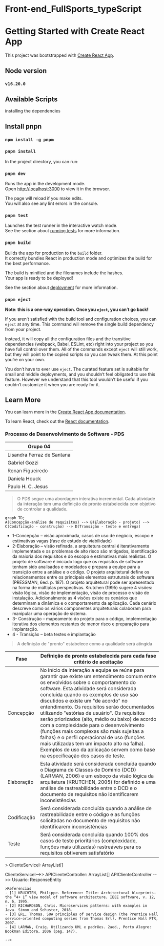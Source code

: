 # Front-end_FullSports_typeScript
# Getting Started with Create React App

This project was bootstrapped with [Create React App](https://github.com/facebook/create-react-app).
## Node version
### `v16.20.0`
## Available Scripts
installing the dependencies
## Install pnpn
### `npm install -g pnpm`
### `pnpm install `
In the project directory, you can run:

### `pnpm dev`

Runs the app in the development mode.\
Open [http://localhost:3000](http://localhost:3000) to view it in the browser.

The page will reload if you make edits.\
You will also see any lint errors in the console.

### `pnpm test`

Launches the test runner in the interactive watch mode.\
See the section about [running tests](https://facebook.github.io/create-react-app/docs/running-tests) for more information.

### `pnpm build`

Builds the app for production to the `build` folder.\
It correctly bundles React in production mode and optimizes the build for the best performance.

The build is minified and the filenames include the hashes.\
Your app is ready to be deployed!

See the section about [deployment](https://facebook.github.io/create-react-app/docs/deployment) for more information.

### `pnpm eject`

**Note: this is a one-way operation. Once you `eject`, you can’t go back!**

If you aren’t satisfied with the build tool and configuration choices, you can `eject` at any time. This command will remove the single build dependency from your project.

Instead, it will copy all the configuration files and the transitive dependencies (webpack, Babel, ESLint, etc) right into your project so you have full control over them. All of the commands except `eject` will still work, but they will point to the copied scripts so you can tweak them. At this point you’re on your own.

You don’t have to ever use `eject`. The curated feature set is suitable for small and middle deployments, and you shouldn’t feel obligated to use this feature. However we understand that this tool wouldn’t be useful if you couldn’t customize it when you are ready for it.

## Learn More

You can learn more in the [Create React App documentation](https://facebook.github.io/create-react-app/docs/getting-started).

To learn React, check out the [React documentation](https://reactjs.org/).



### Processo de Desenvolvimento de Software - PDS
| Grupo 04 |
| --- |
| Lisandra Ferraz de Santana |
| Gabriel Gozzi |
| Renan Figueiredo |
| Daniela Houck |
| Paulo H. C. Jesus |
> O PDS segue uma abordagem interativa incremental. Cada atividade da interação tem uma definição de pronto estabelecida com objetivo de controlar a qualidade. 
```mermaid 
graph TD; 
A(Concepção-análise de requisitos) --> B(Elaboração - projeto) --> C(Codificação - construção) --> D(Transição - teste e entrega) 
``` 
- 1-Concepção – visão aproximada, casos de uso de negócio, escopo e estimativas vagas (fase de estudo de viabilidade) 
- 2-Elaboração – visão refinada, a arquitetura central é iterativamente implementada e os problemas de alto risco são mitigados, identificação da maioria dos requisitos e do 
escopo e estimativas mais realistas. 
O projeto de software é iniciado logo que os requisitos de software tenham sido analisados e modelados e prepara a equipe para a transição entre a análise e o código. O 
projeto arquitetural define os relacionamentos entre os principais elementos estruturais do software (PRESSMAN, 6ed. p. 187). O projeto arquitetural pode ser apresentado 
na forma de múltiplas perspectivas. Krutchen (1995) sugere 4 visões: visão lógica, visão de implementação, visão de processo e visão de instalação. Adicionalmente as 4 
visões existe os cenários que determinam a dinâmica e o comportamento da aplicação. Cada cenário descreve como os vários componentes arquiteturais colaboram para 
manipular uma operação de sistema. 
- 3- Construção – mapeamento do projeto para o código, implementação iterativa dos elementos restantes de menor risco e preparação para implantação. 
- 4 - Transição – beta testes e implantação 

> A definição de "pronto" estabelece como a qualidade será atingida
>
| Fase | Definição de pronto estabelecida para cada fase  critério de aceitação | 
| --- | --- | 
| Concepção | No início da interação a equipe se reúne para garantir que existe um entendimento comum entre os envolvidos sobre o comportamento do software. Esta atividade será considerada concluída quando os exemplos de uso são discutidos e existe um "de acordo" no entendimento. Os requisitos serão documentados utilizando "estórias de usuário". Os requisitos serão priorizados (alto, médio ou baixo) de acordo com a complexidade para o desenvolvimento (funções mais complexas são mais sujeitas a falhas) e o perfil operacional de uso (funções mais utilizadas tem um impacto alto na falha). Exemplos de uso da aplicação servem como base na especificação dos casos de teste. | 
| Elaboração | Esta atividade será considerada concluída quando o Diagrama de Classes de Domínio (DCD) (LARMAN, 2006) e um esboço da visão lógica da arquitetura (KRUTCHEN, 2005) for definido e uma análise de rastreabilidade entre o DCD e o documento de requisitos não identificarem inconsistências | 
| Codificação |Será considerada concluída quando a análise de rastreabilidade entre o código e as funções solicitadas no documento de requisitos não identificarem inconsistências | 
| Teste | Será considerada concluída quando 100% dos casos de teste prioritários (complexidade, funções mais utilizadas) rastreáveis para os requisitos obtiverem satisfatório |


<!--
##### Estudo de Caso - SIG de Vendas e Suprimentos 
##### Concepção - análise de requisitos 
> Considere que uma organização está iniciando um projeto para implantar um Sistema Integrado de Gestão de Vendas e Suprimentos. 
Os seguintes requisitos foram identificados na primeira reunião com o cliente (RU – Requisito de Usuário). 
- RU01 - Compras - Registra e acompanha os processos de compras na organização, prevê a entrega programada de pedidos de compra 
- RU02 - Recebimento - Registra, controla e informa sobre a entrada de mercadorias e integra as informações dos dados da nota fiscal de entrada com o estoque 
- RU03 - Vendas – Registra e acompanha as vendas mantendo as informações integradas com o controle de estoque. 
> Cada requisito tem um identificador único de maneira que seja possível rastrear a necessidade do cliente com a implementação do software. A prioridade é estabelecida 
considerando o risco de falha. Quanto mais complexa uma função maior é o risco de falha (alto, médio ou baixo). Perfil operacional de uso - quanto mais utilizada for uma 
função maior será o impacto em uma falha.

| Identificador | Descrição | Prioridade | 
| ----- | ---- | ----| 
| REQ01 – cadastrar cliente | Como – vendedor, Eu quero – cadastrar o cliente, De maneira que – seja possível identificar o cliente e o endereço de entrega para confirmar uma venda | Média | 
| REQ02 – consultar cliente por ID| Como – vendedor, Eu quero – consultar um cliente pelo ID, De maneira que – seja possível obter informações detalhas do cliente | Alta | 
| REQ03 – consultar cliente por CPF | Como – vendedor, Eu quero – consultar um cliente, De maneira que – seja possível obter informações detalhas do cliente | Alta | 
| REQ04 – consultar todos os clientes | Como – vendedor, Eu quero – consultar todos os clientes cadastrado, De maneira que – seja possível obter uma lista de clientes | Baixa 
| REQ05 – corrigir informações de cliente | Como – vendedor, Eu quero – corrigir as informações do cliente, De maneira que – seja possível manter as informações 
atualizadas | Baixa | 
| REQ06 – excluir cliente | Como – vendedor, Eu quero – excluir um cliente, De maneira que – seja possível manter informações somente de clientes ativos | Baixa | 
##### Análise do comportamento 
> Exemplos de uso estabelecem o comportamento esperado da aplicação. Os casos de teste (CT) são rastreáveis para os requisitos (REQ). O elo de rastreabilidade é 
estabelecido pelo identificador do caso de teste. 

| Identificador | Cenário de uso | 
| --- | --- | 
| REQ01CT01 | Dado (setup) que o CPF do cliente não está cadastrado; Quando (ação) o usuário confirma o cadastro; Então (resultado esperado) o sistema envia uma mensagem de cadastro realizado com sucesso | 
| REQ01CT02 | Dado (setup) que o CPF do cliente está cadastrado; Quando (ação) o usuário confirma o cadastro; Então (resultado esperado) o sistema rejeita e envia uma mensagem de dados inválidos | 
##### Elaboração - projeto 
> 
As classes conceituais relacionadas aos requisitos para esta interação foram identificadas no modelo de domínio. 

![f1_modelo_de_dominio](https://user-images.githubusercontent.com/61096682/160609514-d9f982be-1254-4400-b50a-b1c40fda5dbf.jpg)

Considerando requisitos de negócio que envolvem a utilização do sistema flexível para os tipos de dispositivos de entrada (desktop, dispositivos moveis ou totens) a 
arquitetura segue o estilo Hexagonal que isola o núcleo da aplicação (camada interna) da camada externa que é tudo que se comunica com a aplicação, banco de dados,
serviços de e-mail e os controllers (RICHARDSON, 2018, p.38). A parte externa pode ser modificada de acordo com a necessidade melhorando a testabilidade do software 
considerando que as modificações na camada externa não impactam a camada interna devido ao seu isolamento.

![f2_arq_hexagonal](https://user-images.githubusercontent.com/61096682/160611942-d812981a-cea2-4d97-a83f-a47defd4f90d.jpg)

A arquitetura segue uma abordagem orientada a serviços. Os serviços foram classificados em três tipos (ERL, 2007):
- **1. Serviços utilitários**. Implementam funcionalidades comuns a vários tipos de aplicações, como, por exemplo: log, notificação, transformação de informações. Um exemplo de serviço utilitário é um serviço de conversão de moeda que poderá ser acessado para calcular a conversão de uma moeda (por exemplo, dólares) para outra (por exemplo, euros).
-**2. Serviços de entidade (serviços de negócios)**. Derivado de uma ou mais entidades de negócio (domínio), possuindo um alto grau de reutilização. Geralmente são serviços que fazem operações CRUD (Create, Read, Update e Delete). 

-**3. Serviços de tarefa (coordenação de processos-workflow)**. Tipo de serviço mais específico que possui baixo grau de reuso. Consome outros serviços para atender seus consumidores. São serviços que suportam um processo de negócios amplo que geralmente envolve atividades e atores diferentes. Um exemplo de serviço de coordenação em uma empresa é um serviço de pedidos em que os pedidos são feitos, os produtos são aceitos e os pagamentos são efetuados.

A visão lógica da arquitetura para API de Cliente é apresentada na figura abaixo. A visã lógica descreve como o código está organizado, as classes os pacotes e os relacionamentos entre eles. 

>As operações da entidade Cliente identificada no modelo de dominio do SIG-VS são especificadas como um serviço que apoia o processo de venda. O contrato das operações de sistema devem ser definidos (LARMAN, 2006, pag 140). 

```mermaid
classDiagram
    class ClienteServicoI
    <<interface>> ClienteServicoI
    
    ClienteServicoI : +List<Cliente> consultaTodos()
    ClienteServicoI : +Optional<<Cliente>> consultaPorCpf(String cpf)
    ClienteServicoI : +Optional<<Cliente>> consultaPorId(Long id)
    ClienteServicoI : +Optional<<Cliente>> save(Cliente c)
    ClienteServicoI : +void delete (Long id)
    ClienteServicoI : +Optional<<Cliente>> altera (Cliente c)


```
> O diagrama de sequência descreve como os varios componentes arquiteturais colaboram para manipular uma operação de sistema (exemplo para operação consultaTodos())
```mermaid
sequenceDiagram 
Usuario ->> APIClienteController: GET /api/v1/clientes
APIClienteController ->> ClienteServiceI: consultaTodos ( )
ClienteServiceI ->> ClienteRepository: findAll ( )
ClienteRepository -->> ClienteServiceI: ArrayList[]
ClienteServiceI-->> APIClienteController: ArrayList[]
APIClienteController -->> Usuario: ResponseEntity
```
>Referencias
- [1] KRUCHTEN, Philippe. Reference: Title: Architectural blueprints—the “4+ 1” view model of software architecture. IEEE software, v. 12, n. 6, 1995.
- [2] RICHARDSON, Chris. Microservices patterns: with examples in Java. Simon and Schuster, 2018.
- [3] ERL, Thomas. SOA principles of service design (the Prentice Hall service-oriented computing series from Thomas Erl). Prentice Hall PTR, 2007.
- [4] LARMAN, Craig. Utilizando UML e padrões. 2aed., Porto Alegre: Bookman Editora, 2006 (pag. 147).

-->
